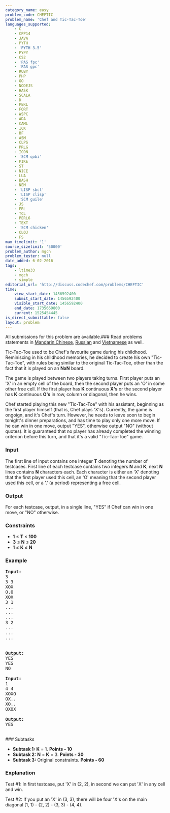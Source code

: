 ```yaml
---
category_name: easy
problem_code: CHEFTIC
problem_name: 'Chef and Tic-Tac-Toe'
languages_supported:
    - C
    - CPP14
    - JAVA
    - PYTH
    - 'PYTH 3.5'
    - PYPY
    - CS2
    - 'PAS fpc'
    - 'PAS gpc'
    - RUBY
    - PHP
    - GO
    - NODEJS
    - HASK
    - SCALA
    - D
    - PERL
    - FORT
    - WSPC
    - ADA
    - CAML
    - ICK
    - BF
    - ASM
    - CLPS
    - PRLG
    - ICON
    - 'SCM qobi'
    - PIKE
    - ST
    - NICE
    - LUA
    - BASH
    - NEM
    - 'LISP sbcl'
    - 'LISP clisp'
    - 'SCM guile'
    - JS
    - ERL
    - TCL
    - PERL6
    - TEXT
    - 'SCM chicken'
    - CLOJ
    - FS
max_timelimit: '1'
source_sizelimit: '50000'
problem_author: mgch
problem_tester: null
date_added: 6-02-2016
tags:
    - ltime33
    - mgch
    - simple
editorial_url: 'http://discuss.codechef.com/problems/CHEFTIC'
time:
    view_start_date: 1456592400
    submit_start_date: 1456592400
    visible_start_date: 1456592400
    end_date: 1735669800
    current: 1525454445
is_direct_submittable: false
layout: problem
---
```

All submissions for this problem are available.###  Read problems statements in [Mandarin Chinese](http://www.codechef.com/download/translated/LTIME33/mandarin/CHEFTIC.pdf), [Russian](http://www.codechef.com/download/translated/LTIME33/russian/CHEFTIC.pdf) and [Vietnamese](http://www.codechef.com/download/translated/LTIME33/vietnamese/CHEFTIC.pdf) as well.

Tic-Tac-Toe used to be Chef's favourite game during his childhood. Reminiscing in his childhood memories, he decided to create his own "Tic-Tac-Toe", with rules being similar to the original Tic-Tac-Toe, other than the fact that it is played on an **NxN** board.

The game is played between two players taking turns. First player puts an 'X' in an empty cell of the board, then the second player puts an 'O' in some other free cell. If the first player has **K** continuous **X's** or the second player has **K** continuous **O's** in row, column or diagonal, then he wins.

Chef started playing this new "Tic-Tac-Toe" with his assistant, beginning as the first player himself (that is, Chef plays 'X's). Currently, the game is ongoign, and it's Chef's turn. However, he needs to leave soon to begin tonight's dinner preparations, and has time to play only one more move. If he can win in one move, output "YES", otherwise output "NO" (without quotes). It is guaranteed that no player has already completed the winning criterion before this turn, and that it's a valid "Tic-Tac-Toe" game.

### Input

The first line of input contains one integer **T** denoting the number of testcases. First line of each testcase contains two integers **N** and **K**, next **N** lines contains **N** characters each. Each character is either an 'X' denoting that the first player used this cell, an 'O' meaning that the second player used this cell, or a '.' (a period) representing a free cell.

### Output

For each testcase, output, in a single line, "YES" if Chef can win in one move, or "NO" otherwise.

### Constraints

- **1** ≤ **T** ≤ **100**
- **3** ≤ **N** ≤ **20**
- **1** ≤ **K** ≤ **N**

### Example

<pre><b>Input:</b>
3
3 3
XOX
O.O
XOX
3 1
...
...
...
3 2
...
...
...


<b>Output:</b>
YES
YES
NO

<b>Input:</b>
1
4 4
XOXO
OX..
XO..
OXOX

<b>Output:</b>
YES

</pre>### Subtasks

- **Subtask 1:**  **K**  = 1. **Points - 10**
- **Subtask 2:**  **N**  =  **K**  = 3. **Points - 30**
- **Subtask 3:** Original constraints. **Points - 60**

### Explanation

Test #1:
In first testcase, put 'X' in (2, 2), in second we can put 'X' in any cell and win.

Test #2:
If you put an 'X' in (3, 3), there will be four 'X's on the main diagonal (1, 1) - (2, 2) - (3, 3) - (4, 4).
